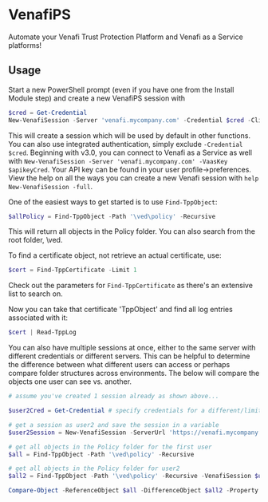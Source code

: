 # VenafiPS

Automate your Venafi Trust Protection Platform and Venafi as a Service platforms!

## Usage
Start a new PowerShell prompt (even if you have one from the Install Module step) and create a new VenafiPS session with

```powershell
$cred = Get-Credential
New-VenafiSession -Server 'venafi.mycompany.com' -Credential $cred -ClientId 'MyApp' -Scope @{'certificate'='manage'}
```

This will create a session which will be used by default in other functions.
You can also use integrated authentication, simply exclude `-Credential $cred`.
Beginning with v3.0, you can connect to Venafi as a Service as well with `New-VenafiSession -Server 'venafi.mycompany.com' -VaasKey $apikeyCred`.  Your API key can be found in your user profile->preferences.
View the help on all the ways you can create a new Venafi session with `help New-VenafiSession -full`.

One of the easiest ways to get started is to use `Find-TppObject`:

```powershell
$allPolicy = Find-TppObject -Path '\ved\policy' -Recursive
```

This will return all objects in the Policy folder.  You can also search from the root folder, \ved.

To find a certificate object, not retrieve an actual certificate, use:
```powershell
$cert = Find-TppCertificate -Limit 1
```

Check out the parameters for `Find-TppCertificate` as there's an extensive list to search on.

Now you can take that certificate 'TppObject' and find all log entries associated with it:

```powershell
$cert | Read-TppLog
```

You can also have multiple sessions at once, either to the same server with different credentials or different servers.
This can be helpful to determine the difference between what different users can access or perhaps compare folder structures across environments.  The below will compare the objects one user can see vs. another.

```powershell
# assume you've created 1 session already as shown above...

$user2Cred = Get-Credential # specify credentials for a different/limited user

# get a session as user2 and save the session in a variable
$user2Session = New-VenafiSession -ServerUrl 'https://venafi.mycompany.com' -Credential $user2Cred -PassThru

# get all objects in the Policy folder for the first user
$all = Find-TppObject -Path '\ved\policy' -Recursive

# get all objects in the Policy folder for user2
$all2 = Find-TppObject -Path '\ved\policy' -Recursive -VenafiSession $user2Session

Compare-Object -ReferenceObject $all -DifferenceObject $all2 -Property Path
```

